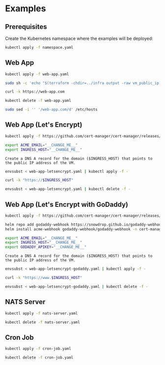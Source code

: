 # Examples

## Prerequisites

Create the Kubernetes namespace where the examples will be deployed:

```bash
kubectl apply -f namespace.yaml
```

## Web App

```bash
kubectl apply -f web-app.yaml
```

```bash
sudo sh -c 'echo "$(terraform -chdir=../infra output -raw vm_public_ip) web-app.com" >> /etc/hosts'
```

```bash
curl -k https://web-app.com
```

```bash
kubectl delete -f web-app.yaml
```

```bash
sudo sed -i '' '/web-app.com/d' /etc/hosts
```

## Web App (Let's Encrypt)

```bash
kubectl apply -f https://github.com/cert-manager/cert-manager/releases/download/v1.17.0/cert-manager.yaml
```

```bash
export ACME_EMAIL="__CHANGE_ME__"
export INGRESS_HOST="__CHANGE_ME__"
```

```text
Create a DNS A record for the domain ($INGRESS_HOST) that points to the public IP address of the VM.
```

```bash
envsubst < web-app-letsencrypt.yaml | kubectl apply -f -
```

```bash
curl -k "https://$INGRESS_HOST"
```

```bash
envsubst < web-app-letsencrypt.yaml | kubectl delete -f -
```

## Web App (Let's Encrypt with GoDaddy)

```bash
kubectl apply -f https://github.com/cert-manager/cert-manager/releases/download/v1.17.0/cert-manager.yaml
```

```bash
helm repo add godaddy-webhook https://snowdrop.github.io/godaddy-webhook
helm install acme-webhook godaddy-webhook/godaddy-webhook -n cert-manager --set groupName=acme.$INGRESS_HOST
```

```bash
export ACME_EMAIL="__CHANGE_ME__"
export INGRESS_HOST="__CHANGE_ME__"
export GODADDY_APIKEY="__CHANGE_ME__"
```

```text
Create a DNS A record for the domain ($INGRESS_HOST) that points to the public IP address of the VM.
```

```bash
envsubst < web-app-letsencrypt-godaddy.yaml | kubectl apply -f -
```

```bash
curl -k "https://www.$INGRESS_HOST"
```

```bash
envsubst < web-app-letsencrypt-godaddy.yaml | kubectl delete -f -
```

## NATS Server

```bash
kubectl apply -f nats-server.yaml
```

```bash
kubectl delete -f nats-server.yaml
```

## Cron Job

```bash
kubectl apply -f cron-job.yaml
```

```bash
kubectl delete -f cron-job.yaml
```
